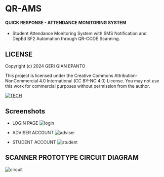 # QR-AMS

#### QUICK RESPONSE - ATTENDANCE MONITORING SYSTEM

- Student Attendance Monitoring System with SMS Notification and DepEd SF2 Automation through QR-CODE Scanning.

## LICENSE

Copyright (c) 2024 GERI GIAN EPANTO

This project is licensed under the Creative Commons Attribution-NonCommercial 4.0 International (CC BY-NC 4.0) License. You may not use this work for commercial purposes without permission from the author.


[![TECH](https://skillicons.dev/icons?i=html,css,js,php,mysql,arduino,linux,ubuntu)](https://skillicons.dev)

## Screenshots

- LOGIN PAGE
  ![login](https://github.com/spookyexe/QR-AMS/assets/80165986/f93ac6fa-af6c-4b20-88af-8f1a8e82265a)

- ADVISER ACCOUNT
  ![adviser](https://github.com/spookyexe/QR-AMS/assets/80165986/14b5856f-0317-4871-a6bc-70e873edf946)

- STUDENT ACCOUNT
  ![student](https://github.com/spookyexe/QR-AMS/assets/80165986/11c52bef-dae9-4007-8749-d51cc59e3c34)

## SCANNER PROTOTYPE CIRCUIT DIAGRAM

![circuit](https://github.com/spookyexe/QR-AMS/assets/80165986/e4f7f73a-eb54-4f7c-a066-ce9676c82912)

